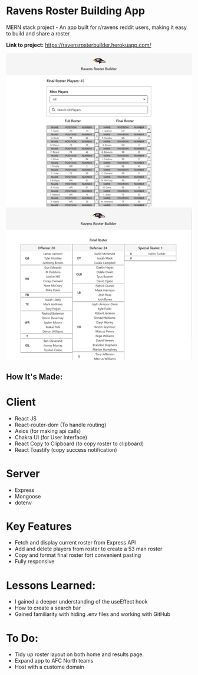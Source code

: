 # Ravens Roster Building App
MERN stack project - An app built for r/ravens reddit users, making it easy to build and share a roster

**Link to project:** https://ravensrosterbuilder.herokuapp.com/

![](/client/src/images/home.png)
![](/client/src/images/results.png)


## How It's Made:
 
# Client

- React JS
- React-router-dom (To handle routing)
- Axios (for making api calls)
- Chakra UI (for User Interface)
- React Copy to Clipboard (to copy roster to clipboard)
- React Toastify (copy success notification)


# Server

- Express
- Mongoose
- dotenv

# Key Features

- Fetch and display current roster from Express API
- Add and delete players from roster to create a 53 man roster
- Copy and format final roster fort convenient pasting
- Fully responsive

# Lessons Learned:

- I gained a deeper understanding of the useEffect hook
- How to create a search bar
- Gained familiarity with hiding .env files and working with GitHub

# To Do:
- Tidy up roster layout on both home and results page.
- Expand app to AFC North teams
- Host with a custome domain


